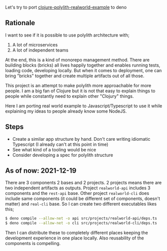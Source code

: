 Let's try to port
[clojure-polylith-realworld-example](https://github.com/furkan3ayraktar/clojure-polylith-realworld-example-app)
to deno

## Rationale

I want to see if it is possible to use polylith architecture with;

1. A lot of microservices
2. A lot of independent teams

At the end, this is a kind of monorepo management method. There are building
blocks (bricks) all lives happily together and enables running tests, loading
code, developing locally. But when it comes to deployment, one can bring
"bricks" together and create multiple artifacts out of all those.

This project is an attempt to make polylith more approachable for more people. I
am a big fan of Clojure but it is not that easy to explain things to people
while constantly need to explain other "Clojury" things.

Here I am porting real world example to Javascript/Typescript to use it while
explaining my ideas to people already know some NodeJS.

## Steps

- Create a similar app structure by hand. Don't care writing idiomatic
  Typescript (I already can't at this point in time)
- See what kind of a tooling would be nice
- Consider developing a spec for polylith structure

## As of now: 2021-12-19

There are 3 components 2 bases and 2 projects. 2 projects means there are two
independent artifacts as outputs. Project `realworld-api` includes 3 components
and the `rest-api` base. Other project `realworld-cli` does include same
components (it could be different set of components, doesn't matter) and
`real-cli` base. So I can create two different executables likes this;

```bash
$ deno compile --allow-net -o api src/projects/realworld-api/deps.ts
$ deno compile --allow-net -o cli src/projects/realworld-cli/deps.ts
```

Then I can distribute these to completely different places keeping the
development experience in one place locally. Also reusability of the components
is compelling.
